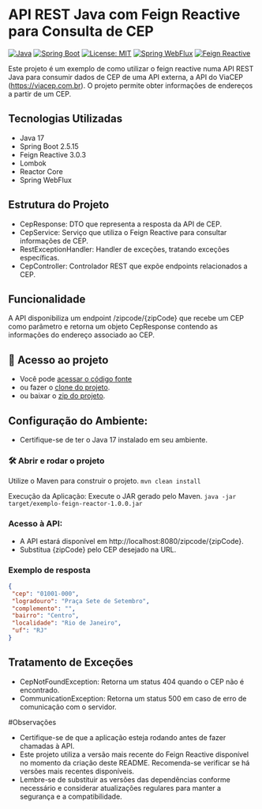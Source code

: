 # API REST Java com Feign Reactive para Consulta de CEP
[![Java](https://img.shields.io/badge/Java-17-green.svg)](https://docs.oracle.com/javase/17/)
[![Spring Boot](https://img.shields.io/badge/Spring%20Boot-2.5.15-brightgreen.svg)](https://spring.io/projects/spring-boot)
[![License: MIT](https://img.shields.io/badge/License-MIT-yellow.svg)](https://opensource.org/licenses/MIT)
[![Spring WebFlux](https://img.shields.io/badge/Spring%20WebFlux-3.2.0-brightgreen.svg)](https://docs.spring.io/spring-framework/docs/current/reference/html/web-reactive.html)
[![Feign Reactive](https://img.shields.io/badge/Feign%20Reactive-3.0.3-blue.svg)](https://github.com/OpenFeign/feign)


Este projeto é um exemplo de como utilizar o feign reactive numa API REST Java para consumir dados de CEP de uma API externa, a API do ViaCEP (https://viacep.com.br). O projeto permite obter informações de endereços a partir de um CEP.

## Tecnologias Utilizadas

- Java 17
- Spring Boot 2.5.15
- Feign Reactive 3.0.3
- Lombok
- Reactor Core
- Spring WebFlux

## Estrutura do Projeto

- CepResponse: DTO que representa a resposta da API de CEP.
- CepService: Serviço que utiliza o Feign Reactive para consultar informações de CEP.
- RestExceptionHandler: Handler de exceções, tratando exceções específicas.
- CepController: Controlador REST que expõe endpoints relacionados a CEP.

## Funcionalidade

A API disponibiliza um endpoint /zipcode/{zipCode} que recebe um CEP como parâmetro e retorna um objeto CepResponse contendo as informações do endereço associado ao CEP.

## 📁 Acesso ao projeto

- Você pode [acessar o código fonte](https://github.com/diegoSbrandao/API_REST-Java-com-Feign_Reactive/tree/main/src/main/java/br/com/diego)
- ou fazer o [clone do projeto](https://github.com/diegoSbrandao/API_REST-Java-com-Feign_Reactive.git).
- ou baixar o [zip do projeto](https://github.com/diegoSbrandao/API_REST-Java-com-Feign_Reactive/archive/refs/heads/main.zip).

## Configuração do Ambiente:

* Certifique-se de ter o Java 17 instalado em seu ambiente.

### 🛠️ Abrir e rodar o projeto

Utilize o Maven para construir o projeto.
`mvn clean install`

Execução da Aplicação:
Execute o JAR gerado pelo Maven.
`java -jar target/exemplo-feign-reactor-1.0.0.jar`

### Acesso à API:
- A API estará disponível em http://localhost:8080/zipcode/{zipCode}.
- Substitua {zipCode} pelo CEP desejado na URL.

### Exemplo de resposta

```json
{
 "cep": "01001-000",
 "logradouro": "Praça Sete de Setembro",
 "complemento": "",
 "bairro": "Centro",
 "localidade": "Rio de Janeiro",
 "uf": "RJ"
}
```


## Tratamento de Exceções
- CepNotFoundException: Retorna um status 404 quando o CEP não é encontrado.
- CommunicationException: Retorna um status 500 em caso de erro de comunicação com o servidor.

#Observações
- Certifique-se de que a aplicação esteja rodando antes de fazer chamadas à API.
- Este projeto utiliza a versão mais recente do Feign Reactive disponível no momento da criação deste README. Recomenda-se verificar se há versões mais recentes disponíveis.
- Lembre-se de substituir as versões das dependências conforme necessário e considerar atualizações regulares para manter a segurança e a compatibilidade.

